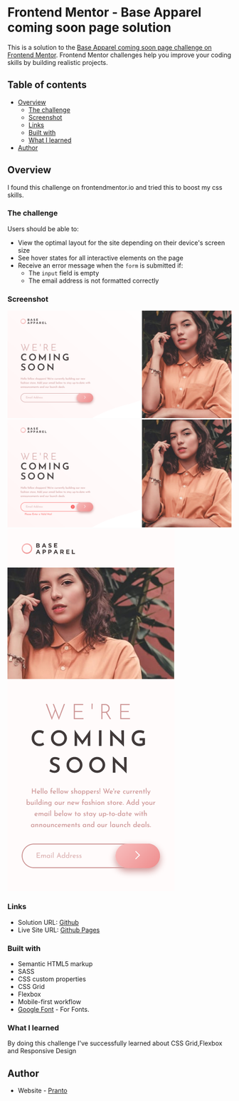 # Frontend Mentor - Base Apparel coming soon page solution

This is a solution to the [Base Apparel coming soon page challenge on Frontend Mentor](https://www.frontendmentor.io/challenges/base-apparel-coming-soon-page-5d46b47f8db8a7063f9331a0). Frontend Mentor challenges help you improve your coding skills by building realistic projects.

## Table of contents

- [Overview](#overview)
  - [The challenge](#the-challenge)
  - [Screenshot](#screenshot)
  - [Links](#links)
  - [Built with](#built-with)
  - [What I learned](#what-i-learned)
- [Author](#author)

## Overview

I found this challenge on frontendmentor.io and tried this to boost my css skills.

### The challenge

Users should be able to:

- View the optimal layout for the site depending on their device's screen size
- See hover states for all interactive elements on the page
- Receive an error message when the `form` is submitted if:
  - The `input` field is empty
  - The email address is not formatted correctly

### Screenshot

![](./screenshots/desktop1.png)
![](./screenshots/desktop2.png)
![](./screenshots/mobile.png)

### Links

- Solution URL: [Github](https://github.com/pranto-bapary/base-apparel-coming-soon)
- Live Site URL: [Github Pages](https://pranto-bapary.github.io/base-apparel-coming-soon)

### Built with

- Semantic HTML5 markup
- SASS
- CSS custom properties
- CSS Grid
- Flexbox
- Mobile-first workflow
- [Google Font](https://fonts.google.com) - For Fonts.

### What I learned

By doing this challenge I've successfully learned about CSS Grid,Flexbox and Responsive Design

## Author

- Website - [Pranto](https://facebook.com/ashfe.pranto)
